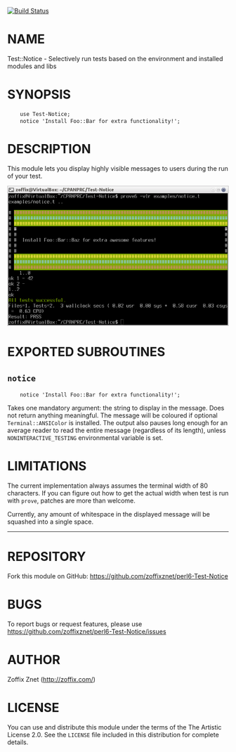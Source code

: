 [![Build Status](https://travis-ci.org/zoffixznet/perl6-Test-Notice.svg)](https://travis-ci.org/zoffixznet/perl6-Test-Notice)

# NAME

Test::Notice - Selectively run tests based on the environment and installed modules and libs

# SYNOPSIS

```perl6
    use Test-Notice;
    notice 'Install Foo::Bar for extra functionality!';
```

# DESCRIPTION

This module lets you display highly visible messages to users during
the run of your test.

![](sample.png)

# EXPORTED SUBROUTINES

## `notice`

```perl6
    notice 'Install Foo::Bar for extra functionality!';
```

Takes one mandatory argument: the string to display in the message.
Does not return anything meaningful. The message will be coloured if optional
`Terminal::ANSIColor` is installed. The output also pauses long enough
for an average reader to read the entire message (regardless of its length),
unless `NONINTERACTIVE_TESTING` environmental variable is set.

# LIMITATIONS

The current implementation always assumes the terminal width of 80 characters.
If you can figure out how to get the actual width when test is run with
`prove`, patches are more than welcome.

Currently, any amount of whitespace in the displayed message will be squashed
into a single space.

---

# REPOSITORY

Fork this module on GitHub:
https://github.com/zoffixznet/perl6-Test-Notice

# BUGS

To report bugs or request features, please use
https://github.com/zoffixznet/perl6-Test-Notice/issues

# AUTHOR

Zoffix Znet (http://zoffix.com/)

# LICENSE

You can use and distribute this module under the terms of the
The Artistic License 2.0. See the `LICENSE` file included in this
distribution for complete details.
